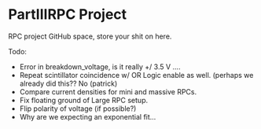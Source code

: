 # PartIIIRPC Project
RPC project GitHub space, store your shit on here.

Todo:

- Error in breakdown_voltage, is it really +/ 3.5 V ….
- Repeat scintillator coincidence w/ OR Logic enable as well. (perhaps we already did this?? No (patrick)
- Compare current densities for mini and massive RPCs.
- Fix floating ground of Large RPC setup. 
- Flip polarity of voltage (if possible?)
- Why are we expecting an exponential fit...
